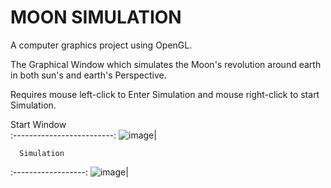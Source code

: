 # MOON SIMULATION

A computer graphics project using OpenGL.

The Graphical Window which simulates the Moon's revolution around earth in both sun's and earth's Perspective.

Requires mouse left-click to Enter Simulation and mouse right-click to start Simulation.
  
  Start Window                
:-------------------------:
![image](https://user-images.githubusercontent.com/83810286/205047424-78033a47-027b-4de4-8db4-acdf7f9cef88.png)|



      Simulation
:------------------:
![image](https://user-images.githubusercontent.com/83810286/205047560-77917a5c-16df-470a-934a-2b3f858a50de.png)|

